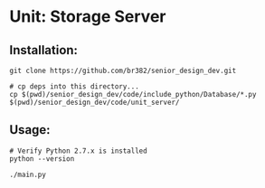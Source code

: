 # Unit: Storage Server

## Installation:

```
git clone https://github.com/br382/senior_design_dev.git

# cp deps into this directory...
cp $(pwd)/senior_design_dev/code/include_python/Database/*.py $(pwd)/senior_design_dev/code/unit_server/

```

## Usage:
```
# Verify Python 2.7.x is installed
python --version

./main.py
```
